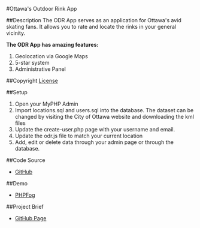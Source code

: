 #Ottawa's Outdoor Rink App

##Description
The ODR App serves as an application for Ottawa's avid skating fans. It allows you to rate and locate the rinks in your general vicinity. 

**The ODR App has amazing features:**

1. Geolocation via Google Maps
2. 5-star system
3. Administrative Panel

##Copyright 
[License](https://github.com/amandamarochko/open-data-app/blob/master/LICENSE.txt)

##Setup
1. Open your MyPHP Admin
2. Import locations.sql and users.sql into the database.
 The dataset can be changed by visiting the City of Ottawa website and downloading the kml files
3. Update the create-user.php page with your username and email. 
4. Update the odr.js file to match your current location
5. Add, edit or delete data through your admin page or through the database.

##Code Source
- [GitHub](https://github.com/amandamarochko/open-data-app)

##Demo
- [PHPFog](http://amandamarochko.phpfogapp.com/)

##Project Brief
- [GitHub Page](http://amandamarochko.github.com)
